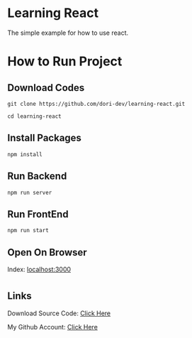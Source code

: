 # Learning React

The simple example for how to use react.

#

# How to Run Project

## Download Codes

```
git clone https://github.com/dori-dev/learning-react.git
```

```
cd learning-react
```

## Install Packages

```
npm install
```

## Run Backend

```
npm run server
```

## Run FrontEnd

```
npm run start
```

## Open On Browser

Index: [localhost:3000](http://localhost:3000/)<br>

#

## Links

Download Source Code: [Click Here](https://github.com/dori-dev/learning-react/archive/refs/heads/master.zip)

My Github Account: [Click Here](https://github.com/dori-dev/)

